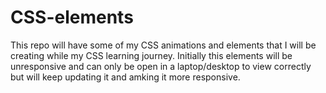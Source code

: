 # CSS-elements
This repo will have some of my CSS animations and elements that I will be creating while my CSS learning journey. Initially this elements will be unresponsive and can only be open in a laptop/desktop to view correctly but will keep updating it and amking it more responsive.
